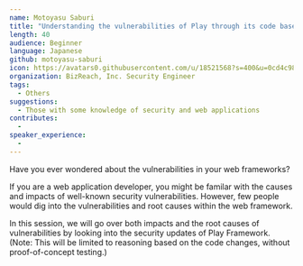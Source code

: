 ```yaml
---
name: Motoyasu Saburi
title: "Understanding the vulnerabilities of Play through its code base"
length: 40
audience: Beginner
language: Japanese
github: motoyasu-saburi
icon: https://avatars0.githubusercontent.com/u/18521568?s=400&u=0cd4c9884b6ffa45c5556aa8396e68453f89ff7b&v=4
organization: BizReach, Inc. Security Engineer
tags:
  - Others
suggestions:
  - Those with some knowledge of security and web applications
contributes:
  - 
speaker_experience:
  - 
---
```

Have you ever wondered about the vulnerabilities in your web frameworks?

If you are a web application developer, you might be familar with the causes and impacts of well-known security vulnerabilities. However, few people would dig into the vulnerabilities and root causes within the web framework.

In this session, we will go over both impacts and the root causes of vulnerabilities by looking into the security updates of Play Framework. (Note: This will be limited to reasoning based on the code changes, without proof-of-concept testing.)
